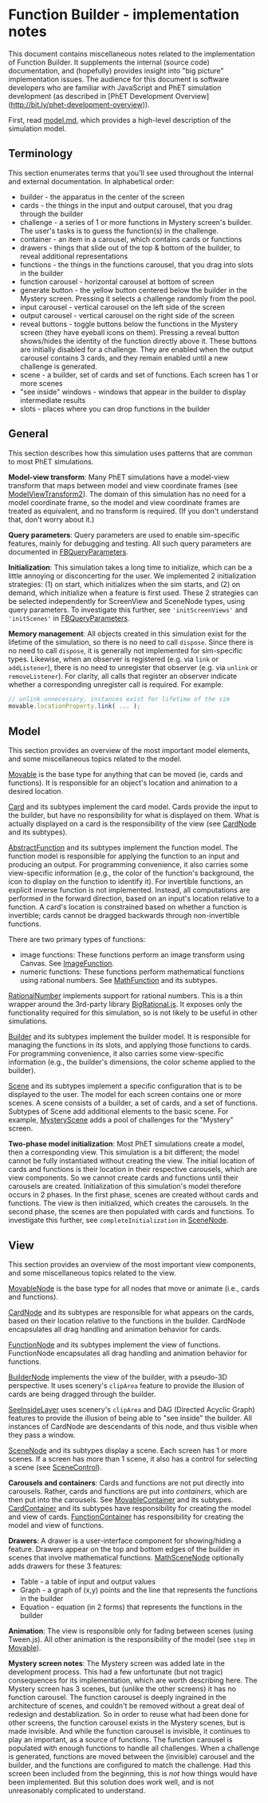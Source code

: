 # Function Builder - implementation notes

This document contains miscellaneous notes related to the implementation of Function Builder. It
supplements the internal (source code) documentation, and (hopefully) provides insight into
"big picture" implementation issues.  The audience for this document is software developers who are familiar
with JavaScript and PhET simulation development (as described in [PhET Development Overview]
(http://bit.ly/phet-development-overview)).

First, read [model.md](https://github.com/phetsims/function-builder/blob/master/doc/model.md), which provides
a high-level description of the simulation model.

## Terminology

This section enumerates terms that you'll see used throughout the internal and external documentation.
In alphabetical order:

* builder - the apparatus in the center of the screen
* cards - the things in the input and output carousel, that you drag through the builder
* challenge - a series of 1 or more functions in Mystery screen's builder. The user's tasks is to guess the function(s) in the challenge.
* container - an item in a carousel, which contains cards or functions
* drawers - things that slide out of the top & bottom of the builder, to reveal additional representations
* functions - the things in the functions carousel, that you drag into slots in the builder
* function carousel - horizontal carousel at bottom of screen
* generate button - the yellow button centered below the builder in the Mystery screen. Pressing it selects a challenge randomly from the pool.
* input carousel - vertical carousel on the left side of the screen
* output carousel - vertical carousel on the right side of the screen
* reveal buttons - toggle buttons below the functions in the Mystery screen (they have eyeball icons on them). Pressing a reveal button shows/hides the identity of the function directly above it. These buttons are initially disabled for a challenge. They are enabled when the output carousel contains 3 cards, and they remain enabled until a new challenge is generated.
* scene - a builder, set of cards and set of functions. Each screen has 1 or more scenes
* "see inside" windows - windows that appear in the builder to display intermediate results
* slots - places where you can drop functions in the builder

## General

This section describes how this simulation uses patterns that are common to most PhET simulations.

**Model-view transform**: Many PhET simulations have a model-view transform that maps between model and view coordinate frames
(see [ModelViewTransform2](https://github.com/phetsims/phetcommon/blob/master/js/view/ModelViewTransform2.js)).
The domain of this simulation has no need for a model coordinate frame, so the model and view coordinate frames
are treated as equivalent, and no transform is required. (If you don't understand that, don't worry about it.)

**Query parameters**: Query parameters are used to enable sim-specific features, mainly for debugging and
testing. All such query parameters are documented in
[FBQueryParameters](https://github.com/phetsims/function-builder/blob/master/js/common/FBQueryParameters.js).

**Initialization**: This simulation takes a long time to initialize, which can be a little annoying or disconcerting for the user.
We implemented 2 initialization strategies: (1) on start, which initializes when the sim starts, and
(2) on demand, which initialize when a feature is first used. These 2 strategies can be selected independently
for ScreenView and SceneNode types, using query parameters.
To investigate this further, see `'initScreenViews'` and `'initScenes'` in
[FBQueryParameters](https://github.com/phetsims/function-builder/blob/master/js/common/FBQueryParameters.js).

**Memory management**: All objects created in this simulation exist for the lifetime of the simulation, so there
is no need to call `dispose`.  Since there is no need to call `dispose`, it is generally not implemented for
sim-specific types. Likewise, when an observer is registered (e.g. via `link` or `addListener`), there is no need
to unregister that observer (e.g. via `unlink` or `removeListener`).  For clarity, all calls that register an
observer indicate whether a corresponding unregister call is required. For example:

```js
// unlink unnecessary, instances exist for lifetime of the sim
movable.locationProperty.link( ... );
```

## Model

This section provides an overview of the most important model elements, and some miscellaneous topics
related to the model.

[Movable](https://github.com/phetsims/function-builder/blob/master/js/common/model/Movable.js)
is the base type for anything that can be moved (ie, cards and functions).
It is responsible for an object's location and animation to a desired location.

[Card](https://github.com/phetsims/function-builder/blob/master/js/common/model/cards/Card.js)
and its subtypes implement the card model. Cards provide the input to the builder, but have no responsibility
for what is displayed on them. What is actually displayed on a card is the responsibility of the view (see
[CardNode](https://github.com/phetsims/function-builder/blob/master/js/common/view/cards/CardNode.js)
and its subtypes).

[AbstractFunction](https://github.com/phetsims/function-builder/blob/master/js/common/model/functions/AbstractFunction.js)
and its subtypes implement the function model. The function model is responsible for applying the function to an
input and producing an output. For programming convenience, it also carries some view-specific information
(e.g., the color of the function's background, the icon to display on the function to identify it).
For invertible functions, an explicit inverse function is not implemented.
Instead, all computations are performed in the forward direction, based on an input's location relative
to a function. A card's location is constrained based on whether a function is invertible; cards cannot be
dragged backwards through non-invertible functions.

There are two primary types of functions:
* image functions: These functions perform an image transform using Canvas.  See
[ImageFunction](https://github.com/phetsims/function-builder/blob/master/js/common/model/functions/ImageFunction.js).
* numeric functions: These functions perform mathematical functions using rational numbers. See
[MathFunction](https://github.com/phetsims/function-builder/blob/master/js/common/model/functions/MathFunction.js)
and its subtypes.

[RationalNumber](https://github.com/phetsims/function-builder/blob/master/js/common/model/RationalNumber.js)
implements support for rational numbers. This is a thin wrapper around the 3rd-party library
[BigRational.js](https://github.com/peterolson/BigRational.js).
It exposes only the functionality required for this simulation, so is not likely to be useful in other
simulations.

[Builder](https://github.com/phetsims/function-builder/blob/master/js/common/model/builder/Builder.js)
and its subtypes implement the builder model. It is responsible for managing the functions in its slots, and
applying those functions to cards. For programming convenience, it also carries some view-specific information
(e.g., the builder's dimensions, the color scheme applied to the builder).

[Scene](https://github.com/phetsims/function-builder/blob/master/js/common/model/Scene.js)
and its subtypes implement a specific configuration that is to be displayed to the user.
The model for each screen contains one or more scenes. A scene consists of a builder, a set of cards, and a set of functions.
Subtypes of Scene add additional elements to the basic scene. For example,
[MysteryScene](https://github.com/phetsims/function-builder/blob/master/js/mystery/model/MysteryScene.js)
adds a pool of challenges for the "Mystery" screen.

**Two-phase model initialization**: Most PhET simulations create a model, then a corresponding view.
This simulation is a bit different; the
model cannot be fully instantiated without creating the view. The initial location of cards and functions is their
location in their respective carousels, which are view components.  So we cannot create cards and functions until
their carousels are created. Initialization of this simulation's model therefore occurs in 2 phases. In the first phase,
scenes are created without cards and functions. The view is then initialized, which creates the carousels. In
the second phase, the scenes are then populated with cards and functions. To investigate this further, see
`completeInitialization` in
[SceneNode](https://github.com/phetsims/function-builder/blob/master/js/common/view/SceneNode.js).

## View

This section provides an overview of the most important view components, and some miscellaneous topics
related to the view.

[MovableNode](https://github.com/phetsims/function-builder/blob/master/js/common/view/MovableNode.js)
is the base type for all nodes that move or animate (i.e., cards and functions).

[CardNode](https://github.com/phetsims/function-builder/blob/master/js/common/view/cards/CardNode.js)
and its subtypes are responsible for what appears on the cards, based on their location
relative to the functions in the builder. CardNode encapsulates all drag handling and animation behavior
for cards.

[FunctionNode](https://github.com/phetsims/function-builder/blob/master/js/common/view/functions/FunctionNode.js)
and its subtypes implement the view of functions. FunctionNode encapsulates all drag handling 
and animation behavior for functions.

[BuilderNode](https://github.com/phetsims/function-builder/blob/master/js/common/view/builder/BuilderNode.js)
implements the view of the builder, with a pseudo-3D perspective. It uses scenery's `clipArea` feature
to provide the illusion of cards are being dragged through the builder.

[SeeInsideLayer]() uses scenery's `clipArea` and DAG (Directed Acyclic Graph) features to provide the
illusion of being able to "see inside" the builder. All instances of CardNode are descendants of this node,
and thus visible when they pass a window.

[SceneNode](https://github.com/phetsims/function-builder/blob/master/js/common/view/SceneNode.js) and
its subtypes display a scene.  Each screen has 1 or more scenes.  If a screen has more than 1 scene, it
also has a control for selecting a scene (see
[SceneControl](https://github.com/phetsims/function-builder/blob/master/js/common/view/SceneControl.js)).

**Carousels and containers**: Cards and functions are not put directly into carousels. Rather, cards and functions
are put into *containers*, which are then put into the carousels. See
[MovableContainer](https://github.com/phetsims/function-builder/blob/master/js/common/view/containers/MovableContainer.js)
and its subtypes.
[CardContainer](https://github.com/phetsims/function-builder/blob/master/js/common/view/containers/CardContainer.js)
and its subtypes have responsibility for creating the model and view of cards.
[FunctionContainer](https://github.com/phetsims/function-builder/blob/master/js/common/view/containers/FunctionContainer.js)
has responsibility for creating the model and view of functions.

**Drawers**: A drawer is a user-interface component for showing/hiding a feature. Drawers appear on the top and bottom
edges of the builder in scenes that involve mathematical functions.
[MathSceneNode](https://github.com/phetsims/function-builder/blob/master/js/common/view/MathSceneNode.js)
optionally adds drawers for these 3 features:
* Table - a table of input and output values
* Graph - a graph of (x,y) points and the line that represents the functions in the builder
* Equation - equation (in 2 forms) that represents the functions in the builder

**Animation**: The view is responsible only for fading between scenes (using Tween.js).
All other animation is the responsibility of the model
(see `step` in [Movable](https://github.com/phetsims/function-builder/blob/master/js/common/model/Movable.js)).

**Mystery screen notes**: The Mystery screen was added late in the development process. This had a few
unfortunate (but not tragic) consequences for its implementation, which are worth describing here.
The Mystery screen has 3 scenes, but (unlike the other screens) it has no function carousel.  The function carousel
is deeply ingrained in the architecture of scenes, and couldn't be removed without a great deal of redesign
and destablization. So in order to reuse what had been done for
other screens, the function carousel exists in the Mystery scenes, but is made invisible. And while the
function carousel is invisible, it continues to play an important, as a source of functions.
The function carousel is populated with enough functions to handle all challenges. When a challenge is generated,
functions are moved between the (invisible) carousel and the builder, and the functions are configured to match
the challenge. Had this screen been included from the beginning, this is *not* how things would have been
implemented. But this solution does work well, and is not unreasonably complicated to understand.
